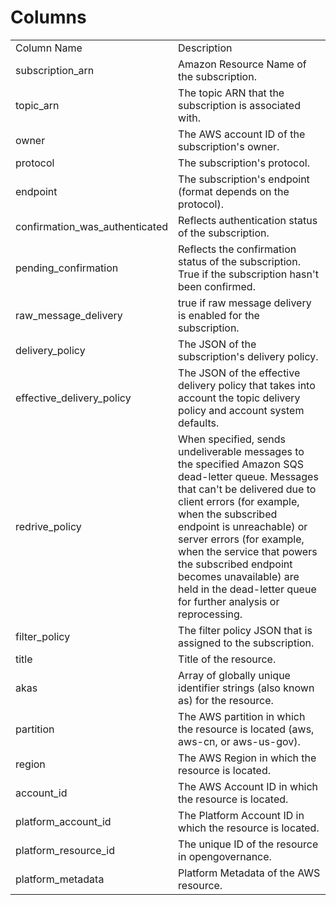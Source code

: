 # Columns  

<table>
	<tr><td>Column Name</td><td>Description</td></tr>
	<tr><td>subscription_arn</td><td>Amazon Resource Name of the subscription.</td></tr>
	<tr><td>topic_arn</td><td>The topic ARN that the subscription is associated with.</td></tr>
	<tr><td>owner</td><td>The AWS account ID of the subscription&#39;s owner.</td></tr>
	<tr><td>protocol</td><td>The subscription&#39;s protocol.</td></tr>
	<tr><td>endpoint</td><td>The subscription&#39;s endpoint (format depends on the protocol).</td></tr>
	<tr><td>confirmation_was_authenticated</td><td>Reflects authentication status of the subscription.</td></tr>
	<tr><td>pending_confirmation</td><td>Reflects the confirmation status of the subscription. True if the subscription hasn&#39;t been confirmed.</td></tr>
	<tr><td>raw_message_delivery</td><td>true if raw message delivery is enabled for the subscription.</td></tr>
	<tr><td>delivery_policy</td><td>The JSON of the subscription&#39;s delivery policy.</td></tr>
	<tr><td>effective_delivery_policy</td><td>The JSON of the effective delivery policy that takes into account the topic delivery policy and account system defaults.</td></tr>
	<tr><td>redrive_policy</td><td>When specified, sends undeliverable messages to the specified Amazon SQS dead-letter queue. Messages that can&#39;t be delivered due to client errors (for example, when the subscribed endpoint is unreachable) or server errors (for example, when the service that powers the subscribed endpoint becomes unavailable) are held in the dead-letter queue for further analysis or reprocessing.</td></tr>
	<tr><td>filter_policy</td><td>The filter policy JSON that is assigned to the subscription.</td></tr>
	<tr><td>title</td><td>Title of the resource.</td></tr>
	<tr><td>akas</td><td>Array of globally unique identifier strings (also known as) for the resource.</td></tr>
	<tr><td>partition</td><td>The AWS partition in which the resource is located (aws, aws-cn, or aws-us-gov).</td></tr>
	<tr><td>region</td><td>The AWS Region in which the resource is located.</td></tr>
	<tr><td>account_id</td><td>The AWS Account ID in which the resource is located.</td></tr>
	<tr><td>platform_account_id</td><td>The Platform Account ID in which the resource is located.</td></tr>
	<tr><td>platform_resource_id</td><td>The unique ID of the resource in opengovernance.</td></tr>
	<tr><td>platform_metadata</td><td>Platform Metadata of the AWS resource.</td></tr>
</table>